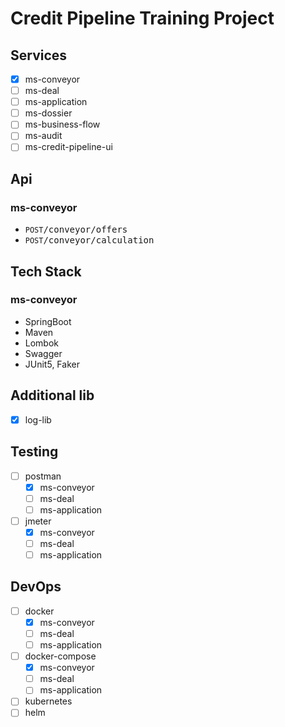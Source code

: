 # Credit Pipeline Training Project

## Services

- [X] ms-conveyor
- [ ] ms-deal
- [ ] ms-application
- [ ] ms-dossier
- [ ] ms-business-flow
- [ ] ms-audit
- [ ] ms-credit-pipeline-ui

## Api

### ms-conveyor

- `POST`<tt>/conveyor/offers</tt>
- `POST`<tt>/conveyor/calculation</tt>

## Tech Stack

### ms-conveyor

- SpringBoot
- Maven
- Lombok
- Swagger
- JUnit5, Faker

## Additional lib

- [X] log-lib

## Testing

- [ ] postman
    - [X] ms-conveyor
    - [ ] ms-deal
    - [ ] ms-application
- [ ] jmeter
    - [X] ms-conveyor
    - [ ] ms-deal
    - [ ] ms-application

## DevOps

- [ ] docker
    - [X] ms-conveyor
    - [ ] ms-deal
    - [ ] ms-application
- [ ] docker-compose
    - [X] ms-conveyor
    - [ ] ms-deal
    - [ ] ms-application
- [ ] kubernetes
- [ ] helm